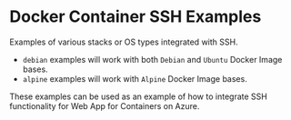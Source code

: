 # Docker Container SSH Examples
Examples of various stacks or OS types integrated with SSH.

- `debian` examples will work with both `Debian` and `Ubuntu` Docker Image bases.
- `alpine` examples will work with `Alpine` Docker Image bases.

These examples can be used as an example of how to integrate SSH functionality for Web App for Containers on Azure.
